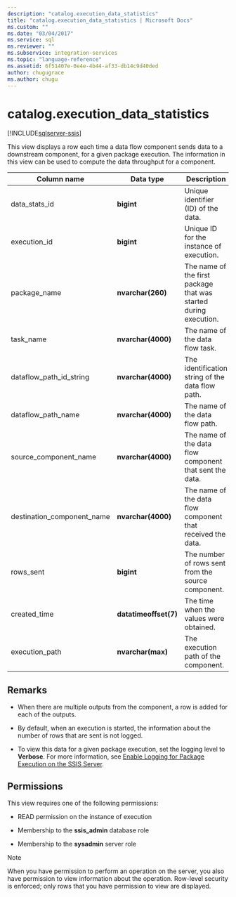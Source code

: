 ```yaml
---
description: "catalog.execution_data_statistics"
title: "catalog.execution_data_statistics | Microsoft Docs"
ms.custom: ""
ms.date: "03/04/2017"
ms.service: sql
ms.reviewer: ""
ms.subservice: integration-services
ms.topic: "language-reference"
ms.assetid: 6f51407e-0e4e-4b44-af33-db14c9d40ded
author: chugugrace
ms.author: chugu
---
```

# catalog.execution_data_statistics 

[!INCLUDE[sqlserver-ssis](../../includes/applies-to-version/sqlserver-ssis.md)]

  This view displays a row each time a data flow component sends data to a downstream component, for a given package execution. The information in this view can be used to compute the data throughput for a component.  
  
|Column name|Data type|Description|  
|-----------------|---------------|-----------------|  
|data_stats_id|**bigint**|Unique identifier (ID) of the data.|  
|execution_id|**bigint**|Unique ID for the instance of execution.|  
|package_name|**nvarchar(260)**|The name of the first package that was started during execution.|  
|task_name|**nvarchar(4000)**|The name of the data flow task.|  
|dataflow_path_id_string|**nvarchar(4000)**|The identification string of the data flow path.|  
|dataflow_path_name|**nvarchar(4000)**|The name of the data flow path.|  
|source_component_name|**nvarchar(4000)**|The name of the data flow component that sent the data.|  
|destination_component_name|**nvarchar(4000)**|The name of the data flow component that received the data.|  
|rows_sent|**bigint**|The number of rows sent from the source component.|  
|created_time|**datatimeoffset(7)**|The time when the values were obtained.|  
|execution_path|**nvarchar(max)**|The execution path of the component.|  
  
## Remarks  
  
-   When there are multiple outputs from the component, a row is added for each of the outputs.  
  
-   By default, when an execution is started, the information about the number of rows that are sent is not logged.  
  
-   To view this data for a given package execution, set the logging level to **Verbose**. For more information, see [Enable Logging for Package Execution on the SSIS Server](../../integration-services/performance/integration-services-ssis-logging.md#server_logging).  
  
## Permissions  
 This view requires one of the following permissions:  
  
-   READ permission on the instance of execution  
  
-   Membership to the **ssis_admin** database role  
  
-   Membership to the **sysadmin** server role  
  
> [!NOTE]  
>  When you have permission to perform an operation on the server, you also have permission to view information about the operation. Row-level security is enforced; only rows that you have permission to view are displayed.  
  
  
